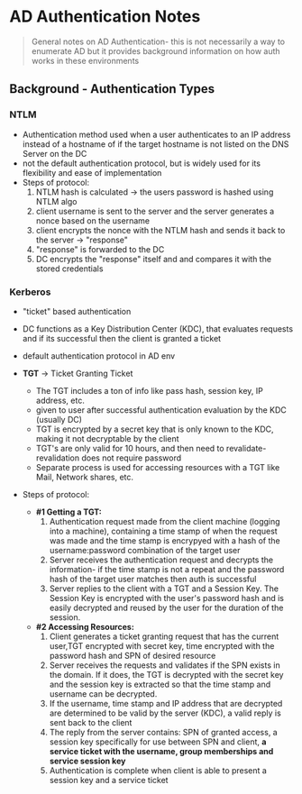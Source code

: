 # AD Authentication Notes
> General notes on AD Authentication- this is not necessarily a way to enumerate AD but it provides background information on how auth works in these environments

## Background - Authentication Types
### NTLM
- Authentication method used when a user authenticates to an IP address instead of a hostname of if the target hostname is not listed on the DNS Server on the DC 
- not the default authentication protocol, but is widely used for its flexibility and ease of implementation
- Steps of protocol: 
	1. NTLM hash is calculated -> the users password is hashed using NTLM algo
	2. client username is sent to the server and the server generates a nonce based on the username
	3. client encrypts the nonce with the NTLM hash and sends it back to the server -> "response"
	4. "response" is forwarded to the DC
	5. DC encrypts the "response" itself and and compares it with the stored credentials

### Kerberos
- "ticket" based authentication
- DC functions as a Key Distribution Center (KDC), that evaluates requests and if its successful then the client is granted a ticket
- default authentication protocol in AD env

- **TGT** -> Ticket Granting Ticket
	- The TGT includes a ton of info like pass hash, session key, IP address, etc.
	- given to user after successful authentication evaluation by the KDC (usually DC)
	- TGT is encrypted by a secret key that is only known to the KDC, making it not decryptable by the client
	- TGT's are only valid for 10 hours, and then need to revalidate- revalidation does not require password
	- Separate process is used for accessing resources with a TGT like Mail, Network shares, etc.

- Steps of protocol: 
	- **#1 Getting a TGT:**
		1. Authentication request made from the client machine (logging into a machine), containing a time stamp of when the request was made and the time stamp is encrypyed with a hash of the username:password combination of the target user
		2. Server receives the authentication request and decrypts the information- if the time stamp is not a repeat and the password hash of the target user matches then auth is successful
		3. Server replies to the client with a TGT and a Session Key. The Session Key is encrypted with the user's password hash and is easily decrypted and reused by the user for the duration of the session. 
	- **#2 Accessing Resources:**
		1. Client generates a ticket granting request that has the current user,TGT encrypted with secret key, time encrypted with the password hash and SPN of desired resource
		2. Server receives the requests and validates if the SPN exists in the domain. If it does, the TGT is decrypted with the secret key and the session key is extracted so that the time stamp and username can be decrypted. 
		3. If the username, time stamp and IP address that are decrypted are determined to be valid by the server (KDC), a valid reply is sent back to the client
		4. The reply from the server contains: SPN of granted access, a session key specifically for use between SPN and client, **a service ticket with the username, group memberships and service session key**
		5. Authentication is complete when client is able to present a session key and a service ticket 
